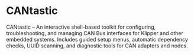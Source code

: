 # CANtastic
CANtastic – An interactive shell-based toolkit for configuring, troubleshooting, and managing CAN Bus interfaces for Klipper and other embedded systems. Includes guided setup menus, automatic dependency checks, UUID scanning, and diagnostic tools for CAN adapters and nodes.
